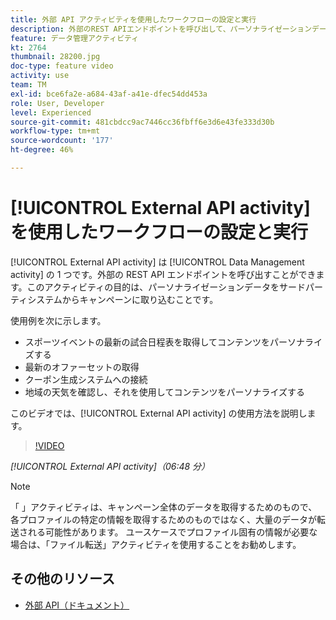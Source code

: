 ```yaml
---
title: 外部 API アクティビティを使用したワークフローの設定と実行
description: 外部のREST APIエンドポイントを呼び出して、パーソナライゼーションデータをサードパーティシステムからCampaignに取り込む方法を説明します。
feature: データ管理アクティビティ
kt: 2764
thumbnail: 28200.jpg
doc-type: feature video
activity: use
team: TM
exl-id: bce6fa2e-a684-43af-a41e-dfec54dd453a
role: User, Developer
level: Experienced
source-git-commit: 481cbdcc9ac7446cc36fbff6e3d6e43fe333d30b
workflow-type: tm+mt
source-wordcount: '177'
ht-degree: 46%

---
```


# [!UICONTROL External API activity] を使用したワークフローの設定と実行

[!UICONTROL External API activity] は [!UICONTROL Data Management activity] の 1 つです。外部の REST API エンドポイントを呼び出すことができます。このアクティビティの目的は、パーソナライゼーションデータをサードパーティシステムからキャンペーンに取り込むことです。

使用例を次に示します。

* スポーツイベントの最新の試合日程表を取得してコンテンツをパーソナライズする
* 最新のオファーセットの取得
* クーポン生成システムへの接続
* 地域の天気を確認し、それを使用してコンテンツをパーソナライズする

このビデオでは、[!UICONTROL External API activity] の使用方法を説明します。

>[!VIDEO](https://video.tv.adobe.com/v/28200/?quality=12)

*[!UICONTROL External API activity]（06:48 分）*

>[!NOTE]
>
>「 」アクティビティは、キャンペーン全体のデータを取得するためのもので、各プロファイルの特定の情報を取得するためのものではなく、大量のデータが転送される可能性があります。 ユースケースでプロファイル固有の情報が必要な場合は、「ファイル転送」アクティビティを使用することをお勧めします。

## その他のリソース

* [外部 API（ドキュメント）](https://experienceleague.adobe.com/docs/campaign-standard/using/managing-processes-and-data/data-management-activities/external-api.html?lang=en)
